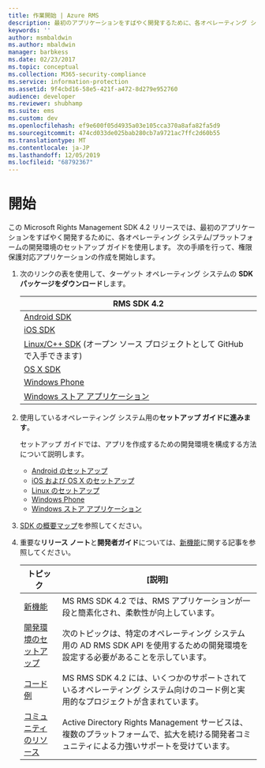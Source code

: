 ```yaml
---
title: 作業開始 | Azure RMS
description: 最初のアプリケーションをすばやく開発するために、各オペレーティング システム/プラットフォームの開発環境のセットアップ ガイドを使用します。
keywords: ''
author: msmbaldwin
ms.author: mbaldwin
manager: barbkess
ms.date: 02/23/2017
ms.topic: conceptual
ms.collection: M365-security-compliance
ms.service: information-protection
ms.assetid: 9f4cbd16-58e5-421f-a472-8d279e952760
audience: developer
ms.reviewer: shubhamp
ms.suite: ems
ms.custom: dev
ms.openlocfilehash: ef9e600f05d4935a03e105cca370a8afa82fa5d9
ms.sourcegitcommit: 474cd033de025bab280cb7a9721ac7ffc2d60b55
ms.translationtype: MT
ms.contentlocale: ja-JP
ms.lasthandoff: 12/05/2019
ms.locfileid: "68792367"
---
```

# <a name="get-started"></a>開始

この Microsoft Rights Management SDK 4.2 リリースでは、最初のアプリケーションをすばやく開発するために、各オペレーティング システム/プラットフォームの開発環境のセットアップ ガイドを使用します。 次の手順を行って、権限保護対応アプリケーションの作成を開始します。

1. 次のリンクの表を使用して、ターゲット オペレーティング システムの **SDK パッケージをダウンロード**します。


   |                                                 RMS SDK 4.2                                                 |
   |-------------------------------------------------------------------------------------------------------------|
   |                       [Android SDK](https://go.microsoft.com/fwlink/p/?LinkId=404271)                       |
   |                         [iOS SDK](https://go.microsoft.com/fwlink/p/?LinkId=404272)                         |
   | [Linux/C++ SDK](https://github.com/AzureAD/rms-sdk-for-cpp) (オープン ソース プロジェクトとして GitHub で入手できます) |
   |                        [OS X SDK](https://go.microsoft.com/fwlink/p/?LinkId=404273)                         |
   |                      [Windows Phone](https://go.microsoft.com/fwlink/p/?LinkId=524758)                      |
   |               [Windows ストア アプリケーション](https://go.microsoft.com/fwlink/p/?LinkID=526163)                |


2. 使用しているオペレーティング システム用の**セットアップ ガイドに進みます**。

   セットアップ ガイドでは、アプリを作成するための開発環境を構成する方法について説明します。
   - [Android のセットアップ](android-sdk.md)
   - [iOS および OS X のセットアップ](ios-sdk.md)          
   - [Linux のセットアップ](linux-setup.md)              
   - [Windows Phone](windows-phone-apps.md)     
   - [Windows ストア アプリケーション](winrt-sdk.md)

3. [SDK の概要マップ](api-reference-4-2.md)を参照してください。
4. 重要な**リリース ノート**と**開発者ガイド**については、[新機能](release-notes.md)に関する記事を参照してください。

   |トピック|[説明]|
   |-----|-----------|
   |[新機能](release-notes.md)|MS RMS SDK 4.2 では、RMS アプリケーションが一段と簡素化され、柔軟性が向上しています。|
   |[開発環境のセットアップ](setup-developer-environment.md)|次のトピックは、特定のオペレーティング システム用の AD RMS SDK API を使用するための開発環境を設定する必要があることを示しています。|
   |[コード例](code-examples.md)|MS RMS SDK 4.2 には、いくつかのサポートされているオペレーティング システム向けのコード例と実用的なプロジェクトが含まれています。|
   |[コミュニティのリソース](community-resources.md)|Active Directory Rights Management サービスは、複数のプラットフォームで、拡大を続ける開発者コミュニティによる力強いサポートを受けています。|
